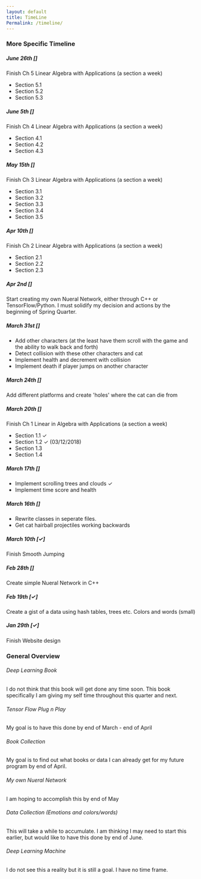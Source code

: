 ```yaml
---
layout: default
title: TimeLine
Permalink: /timeline/
---
```


### More Specific Timeline ###

##### June 26th [] #####

Finish Ch 5 Linear Algebra with Applications (a section a week)

* Section 5.1
* Section 5.2
* Section 5.3

##### June 5th [] #####

Finish Ch 4 Linear Algebra with Applications (a section a week)

* Section 4.1
* Section 4.2
* Section 4.3

##### May 15th [] #####

Finish Ch 3 Linear Algebra with Applications (a section a week)

* Section 3.1
* Section 3.2
* Section 3.3
* Section 3.4
* Section 3.5

##### Apr 10th [] #####

Finish Ch 2 Linear Algebra with Applications (a section a week)

* Section 2.1 
* Section 2.2 
* Section 2.3 

##### Apr 2nd [] #####

Start creating my own Nueral Network, either through C++ or TensorFlow/Python. I must solidify my decision and actions by the beginning of Spring Quarter.

##### March 31st [] #####

* Add other characters (at the least have them scroll with the game and the ability to walk back and forth)
* Detect collision with these other characters and cat
* Implement health and decrement with collision
* Implement death if player jumps on another character

##### March 24th [] #####

Add different platforms and create 'holes' where the cat can die from

##### March 20th [] #####

Finish Ch 1 Linear in Algebra with Applications (a section a week)
    
* Section 1.1 ✓
* Section 1.2 ✓ (03/12/2018)
* Section 1.3
* Section 1.4

##### March 17th [] #####

* Implement scrolling trees and clouds ✓
* Implement time score and health

##### March 16th [] #####

* Rewrite classes in seperate files.
* Get cat hairball projectiles working backwards

##### March 10th [✓] #####

Finish Smooth Jumping

##### Feb 28th [] #####

Create simple Nueral Network in C++

##### Feb 19th [✓] #####

Create a gist of a data using hash tables, trees etc. Colors and words (small)

##### Jan 29th [✓] #####

Finish Website design

### General Overview ###

###### Deep Learning Book

I do not think that this book will get done any time soon. This book specifically I am giving my self time throughout this quarter and next.

###### Tensor Flow Plug n Play

My goal is to have this done by end of March - end of April

###### Book Collection

My goal is to find out what books or data I can already get for my future program by end of April.

###### My own Nueral Network

I am hoping to accomplish this by end of May

###### Data Collection (Emotions and colors/words)

This will take a while to accumulate. I am thinking I may need to start this earlier, but would like to have this done by end of June.

###### Deep Learning Machine

I do not see this a reality but it is still a goal. I have no time frame.

